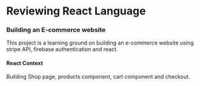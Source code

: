 # Reviewing React Language

### Building an E-commerce website

This project is a learning ground on building an e-commerce website using stripe API, firebase authentication and react.


#### React Context

Building Shop page, products component, cart component and checkout.
